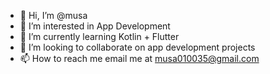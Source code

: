 - 👋 Hi, I’m @musa
- 👀 I’m interested in App Development
- 🌱 I’m currently learning Kotlin + Flutter
- 💞️ I’m looking to collaborate on app development projects
- 📫 How to reach me email me at musa010035@gmail.com

<!---
Musa437100/Musa437100 is a ✨ special ✨ repository because its `README.md` (this file) appears on your GitHub profile.
You can click the Preview link to take a look at your changes.
--->
